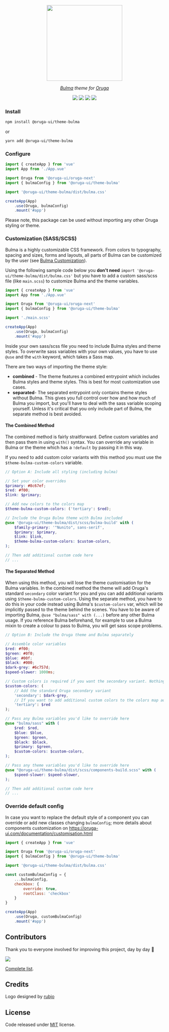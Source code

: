 <p align="center">
    <img width="240" src="https://raw.githubusercontent.com/oruga-ui/theme-bulma/master/public/logo.svg" />
</p>

<p align="center">
  <i><a href="https://bulma.io" target="_blank">Bulma</a> theme for <a href="https://oruga-ui.com" target="_blank">Oruga</a></i>
</p>

<p align="center">
    <a href="https://www.npmjs.com/package/@oruga-ui/theme-bulma"><img src="https://img.shields.io/npm/v/@oruga-ui/theme-bulma.svg?logo=npm" /><a>
    <a href="https://www.npmjs.com/package/@oruga-ui/theme-bulma"><img src="https://img.shields.io/npm/dt/@oruga-ui/theme-bulma.svg" /></a>
    <a href="https://discord.gg/RuKuBYN"><img src="https://img.shields.io/badge/chat-on%20discord-7289DA.svg?logo=discord" /></a>
    <a href="https://ko-fi.com/mlmoravek"><img src="https://img.shields.io/badge/ko--fi-donate-%23FF5E5B?style=flat&logo=ko-fi&logoColor=white" /></a>
</p>

### Install

```sh
npm install @oruga-ui/theme-bulma
```

or

```sh
yarn add @oruga-ui/theme-bulma
```

### Configure

```js
import { createApp } from 'vue'
import App from './App.vue'

import Oruga from '@oruga-ui/oruga-next'
import { bulmaConfig } from '@oruga-ui/theme-bulma'

import '@oruga-ui/theme-bulma/dist/bulma.css'

createApp(App)
    .use(Oruga, bulmaConfig)
    .mount('#app')
```

Please note, this package can be used without importing any other Oruga styling or theme.


### Customization (SASS/SCSS)

Bulma is a highly customizable CSS framework. From colors to typography, spacing and sizes, forms and layouts, all parts of Bulma can be customized by the user (see [Bulma Customization](https://bulma.io/documentation/customize/concepts/)).

Using the following sample code below you **don't need** `import '@oruga-ui/theme-bulma/dist/bulma.css'` but you have to add a custom sass/scss file (like `main.scss`) to customize Bulma and the theme variables.

```js
import { createApp } from 'vue'
import App from './App.vue'

import Oruga from '@oruga-ui/oruga-next'
import { bulmaConfig } from '@oruga-ui/theme-bulma'

import './main.scss'

createApp(App)
    .use(Oruga, bulmaConfig)
    .mount('#app')
```

Inside your own sass/scss file you need to include Bulma styles and theme styles. To overwrite sass variables with your own values, you have to use `@use` and the `with` keyword, which takes a Sass map.

There are two ways of importing the theme style:
- **combined** - The theme features a combined entrypoint which includes Bulma styles and theme styles. This is best for most customization use cases. 
- **separated**- The separated entrypoint only contains theme styles without Bulma. This gives you full control over how and how much of Bulma you import, but you'll have to deal with the sass variable scoping yourself. Unless it's critical that you only include part of Bulma, the separate method is best avoided.

#### The Combined Method

The combined method is fairly straitforward. Define custom variables and then pass them in using `with()` syntax. You can override any variable in Bulma or the theme which has a `!default` by passing it in this way. 

If you need to add custom color variants with this method you must use the `$theme-bulma-custom-colors` variable.

```scss
// Option A: Include all styling (including bulma)

// Set your color overrides
$primary: #8c67ef;
$red: #f00;
$link: $primary;

// Add new colors to the colors map
$theme-bulma-custom-colors: ('tertiary': $red);

// Include the Oruga Bulma theme with Bulma included
@use '@oruga-ui/theme-bulma/dist/scss/bulma-build' with (
    $family-primary: '"Nunito", sans-serif',
    $primary: $primary,
    $link: $link,
    $theme-bulma-custom-colors: $custom-colors,
);

// Then add additional custom code here
// ...
```

#### The Separated Method
When using this method, you will lose the theme customisation for the Bulma variables.
In the combined method the theme will add Oruga's standard `secondary` color variant for you and you can add additional variants using `$theme-bulma-custom-colors`. Using the separate method, you have to do this in your code instead using Bulma's `$custom-colors` var, which will be implicitly passed to the theme behind the scenes. 
You have to be aware of importing Bulma, `@use "bulma/sass" with (...)` before any other Bulma usage. If you reference Bulma beforehand, for example to use a Bulma mixin to create a colour to pass to Bulma, you will get sass scope problems.

```scss
// Option B: Include the Oruga theme and Bulma separately

// Assemble color variables
$red: #f00;
$green: #0f0;
$blue: #00f;
$black: #000;
$dark-grey: #6c757d;
$speed-slower: 1000ms;

// Custom colors is required if you want the secondary variant. Nothing will break if you omit it though.
$custom-colors: (
    // Add the standard Oruga secondary variant
    'secondary': $dark-grey,
    // If you want to add additional custom colors to the colors map add them here
    'tertiary': $red
);

// Pass any Bulma variables you'd like to override here
@use "bulma/sass" with (
    $red: $red,
    $blue: $blue,
    $green: $green,
    $black: $black,
    $primary: $green,
    $custom-colors: $custom-colors,
);

// Pass any theme variables you'd like to override here
@use "@oruga-ui/theme-bulma/dist/scss/components-build.scss" with (
    $speed-slower: $speed-slower,
);

// Then add additional custom code here
// ...
```


### Override default config

In case you want to replace the default style of a component you can override or add new classes changing ``bulmaConfig``; more details about components customization on https://oruga-ui.com/documentation/customisation.html

```js
import { createApp } from 'vue'

import Oruga from '@oruga-ui/oruga-next'
import { bulmaConfig } from '@oruga-ui/theme-bulma'

import '@oruga-ui/theme-bulma/dist/bulma.css'

const customBulmaConfig = {
    ...bulmaConfig,
    checkbox: {
        override: true,
        rootClass: 'checkbox'
    }
}

createApp(App)
    .use(Oruga, customBulmaConfig)
    .mount('#app')
```


## Contributors
Thank you to everyone involved for improving this project, day by day 💚

<a href="https://github.com/oruga-ui/theme-bulma">
  <img
  src="https://contrib.rocks/image?repo=oruga-ui/theme-bulma"
  />
</a>

[Complete list](CONTRIBUTORS.md).

## Credits

Logo designed by [rubjo](https://github.com/rubjo)

## License

Code released under [MIT](https://github.com/oruga-ui/theme-bulma/blob/master/LICENSE) license.
